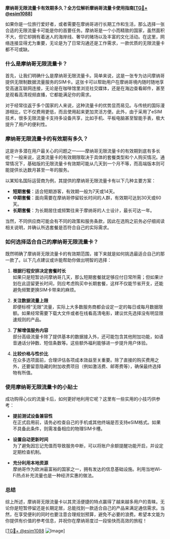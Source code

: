 **摩纳哥无限流量卡有效期多久？全方位解析摩纳哥流量卡使用指南[[TG💪+ @esim1088](https://t.me/s/esim1088)]**

如果你是一位旅行爱好者，或者需要在摩纳哥进行长期工作和生活，那么选择一张合适的无限流量卡可能是你的首要任务。摩纳哥是一个小而精致的国家，虽然面积不大，但它却拥有着迷人的海岸线、奢华的赌场以及丰富的文化活动。在这里，网络连接显得尤为重要，无论是为了日常沟通还是工作需求，一款优质的无限流量卡都不可或缺。

### 什么是摩纳哥无限流量卡？

首先，让我们明确什么是摩纳哥无限流量卡。简单来说，这是一张专为访问摩纳哥提供无限制数据流量服务的SIM卡。这张卡可以帮助用户在摩纳哥境内随时随地享受高速互联网连接，无论是在咖啡馆里浏览社交媒体，还是在海边查看邮件，甚至是观看高清视频直播，它都能满足你的需求。

对于经常往返于多个国家的人来说，这种流量卡的优势显而易见。与传统的国际漫游相比，它不仅费用更低，而且使用起来更加灵活方便。此外，由于采用了eSIM技术，很多无限流量卡支持多设备共享，比如手机、平板电脑甚至智能手表，极大提升了用户的便利性。

### 摩纳哥无限流量卡的有效期有多久？

这是许多潜在用户最关心的问题之一——摩纳哥无限流量卡的有效期到底有多长呢？一般来说，这类流量卡的有效期限取决于具体的套餐类型和个人购买情况。通常情况下，基础版的无限流量卡有效期可能从几天到一个月不等，而高端版本则可能提供长达数月甚至一年的服务。

以某知名国际运营商为例，其提供的摩纳哥无限流量卡有以下几种主要方案：

- **短期套餐**：适合短期游客，有效期一般为7天或14天。
- **中期套餐**：面向需要在摩纳哥停留较长时间的人群，有效期可达到30天或60天。
- **长期套餐**：为长期居住或频繁往来于摩纳哥的人士设计，最长可达一年。

当然，不同供应商可能会有不同的政策和服务条款，因此在选购之前务必仔细阅读相关说明，并确认所选套餐是否符合自己的实际需求。

### 如何选择适合自己的摩纳哥无限流量卡？

既然明确了摩纳哥无限流量卡的有效期范围，接下来就是如何挑选最适合自己的那一款了。以下几点建议或许能帮助你做出明智的选择：

1. **根据行程安排决定套餐时长**  
   如果只是短暂访问摩纳哥几天，那么短期套餐就足够应付日常所需；但如果计划在此逗留更长时间，则应考虑购买中长期套餐，这样不仅能节省开支，还能避免频繁更换SIM卡带来的麻烦。

2. **关注数据流量上限**  
   即便标榜“无限”流量，实际上大多数服务商都会设定一定的每日或每月数据限额。如果经常需要下载大文件或者在线看高清电影，建议优先选择没有明显限速规则的产品。

3. **了解增值服务内容**  
   部分高级流量卡除了提供基本的数据接入外，还可能包含其他附加功能，如语音通话分钟数、短信条数等。这些额外福利能够进一步提升用户体验。

4. **比较价格与性价比**  
   在众多选项面前，合理评估各项成本效益至关重要。除了直接的购买费用之外，还要留意隐藏的附加收费项目（例如激活费、邮寄费等），确保最终选择物有所值。

### 使用摩纳哥无限流量卡的小贴士

成功购得心仪的流量卡后，如何更好地利用它呢？这里有一些实用的小技巧供参考：

- **提前测试设备兼容性**  
  在正式启用前，请务必检查自己的手机或其他终端是否支持eSIM格式。如果不具备此条件，则需准备相应的物理SIM卡槽。

- **设置自动更新时间**  
  为了避免因忘记充值而导致服务中断，可以将账户余额提醒功能开启，并设定定期检查机制。

- **充分利用本地资源**  
  摩纳哥作为欧洲最富裕的国家之一，拥有发达的信息基础设施。利用当地Wi-Fi热点补充流量也是一种经济实惠的做法。

### 总结

综上所述，摩纳哥无限流量卡以其灵活便捷的特点赢得了越来越多用户的青睐。无论你是短暂停留还是长期定居，总能找到一款适合自己的产品来满足通信需求。当然，在享受便利的同时也要注意合理规划预算，避免不必要的浪费。希望本文能为你提供有价值的参考信息，并祝你在摩纳哥度过一段愉快而高效的旅程！

[[TG💪+ @esim1088](https://t.me/s/esim1088) ![Image](https://i.postimg.cc/4NQfJmqS/Snipaste-2025-05-13-00-14-12.png)]